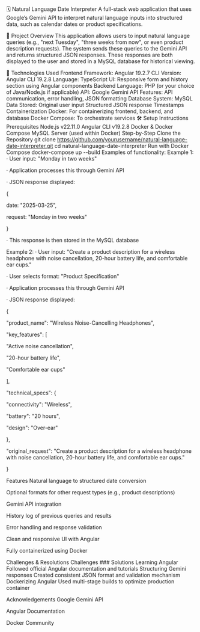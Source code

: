 🗓️ Natural Language Date Interpreter
A full-stack web application that uses Google’s Gemini API to interpret natural language inputs into structured data, such as calendar dates or product specifications.

📌 Project Overview
This application allows users to input natural language queries (e.g., "next Tuesday", "three weeks from now", or even product description requests). The system sends these queries to the Gemini API and returns structured JSON responses. These responses are both displayed to the user and stored in a MySQL database for historical viewing.

🚀 Technologies Used
Frontend
Framework: Angular 19.2.7
CLI Version: Angular CLI 19.2.8
Language: TypeScript
UI: Responsive form and history section using Angular components
Backend
Language: PHP (or your choice of Java/Node.js if applicable)
API: Google Gemini API
Features: API communication, error handling, JSON formatting
Database
System: MySQL
Data Stored:
Original user input
Structured JSON response
Timestamps
Containerization
Docker: For containerizing frontend, backend, and database
Docker Compose: To orchestrate services
🛠️ Setup Instructions
Prerequisites
Node.js v22.11.0
Angular CLI v19.2.8
Docker & Docker Compose
MySQL Server (used within Docker)
Step-by-Step
Clone the Repository
git clone https://github.com/yourusername/natural-language-date-interpreter.git
cd natural-language-date-interpreter
Run with Docker Compose
docker-compose up --build
Examples of functionality:
Example 1:
· User input: "Monday in two weeks"

· Application processes this through Gemini API

· JSON response displayed:

{

date: "2025-03-25",

request: "Monday in two weeks"

}

· This response is then stored in the MySQL database

Example 2:
· User input: "Create a product description for a wireless headphone with noise cancellation, 20-hour battery life, and comfortable ear cups."

· User selects format: "Product Specification"

· Application processes this through Gemini API

· JSON response displayed:

{

"product_name": "Wireless Noise-Cancelling Headphones",

"key_features": [

"Active noise cancellation",

"20-hour battery life",

"Comfortable ear cups"

],

"technical_specs": {

"connectivity": "Wireless",

"battery": "20 hours",

"design": "Over-ear"

},

"original_request": "Create a product description for a wireless headphone with noise cancellation, 20-hour battery life, and comfortable ear cups."

}

Features
Natural language to structured date conversion

Optional formats for other request types (e.g., product descriptions)

Gemini API integration

History log of previous queries and results

Error handling and response validation

Clean and responsive UI with Angular

Fully containerized using Docker

Challenges & Resolutions
Challenges ### Solutions
Learning Angular Followed official Angular documentation and tutorials Structuring Gemini responses Created consistent JSON format and validation mechanism Dockerizing Angular Used multi-stage builds to optimize production container

Acknowledgements
Google Gemini API

Angular Documentation

Docker Community